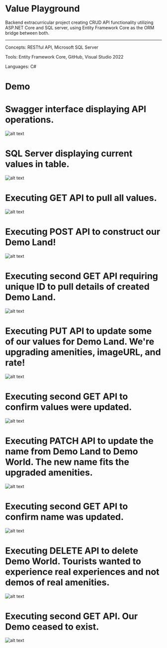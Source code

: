 # Value Playground

Backend extracurricular project creating CRUD API functionality utilizing ASP.NET Core and SQL server, using Entity Framework Core as the ORM bridge between both.
 
-----------------------------------------------------------------------------------------------  

Concepts: RESTful API, Microsoft SQL Server

Tools: Entity Framework Core, GitHub, Visual Studio 2022

Languages: C#

# Demo
# Swagger interface displaying API operations.
![alt text](https://imgur.com/yDJukgI.png)

# SQL Server displaying current values in table.
![alt text](https://imgur.com/CyLGkK0.png)

# Executing GET API to pull all values.
![alt text](https://imgur.com/WxYF47p.png)

# Executing POST API to construct our Demo Land!
![alt text](https://imgur.com/MN0TTx3.png)

# Executing second GET API requiring unique ID to pull details of created Demo Land.
![alt text](https://imgur.com/cMDXXrK.png)

# Executing PUT API to update some of our values for Demo Land. We're upgrading amenities, imageURL, and rate!
![alt text](https://imgur.com/8SqrRIF.png)

# Executing second GET API to confirm values were updated.
![alt text](https://imgur.com/p6wjfha.png)

# Executing PATCH API to update the name from Demo Land to Demo World. The new name fits the upgraded amenities.
![alt text](https://imgur.com/qoXKgv2.png)

# Executing second GET API to confirm name was updated.
![alt text](https://imgur.com/4Md2SEi.png)

# Executing DELETE API to delete Demo World. Tourists wanted to experience real experiences and not demos of real amenities.
![alt text](https://imgur.com/QHgdeOj.png)

# Executing second GET API. Our Demo ceased to exist.
![alt text](https://imgur.com/SiY8bvH.png)
